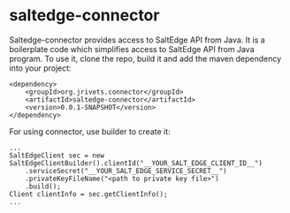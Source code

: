 # saltedge-connector
Saltedge-connector provides access to SaltEdge API from Java. It is a boilerplate code which simplifies access to SaltEdge API from Java program. To use it, clone the repo, build it and add the maven dependency into your project:
```
<dependency>
    <groupId>org.jrivets.connector</groupId>
	<artifactId>saltedge-connector</artifactId>
	<version>0.0.1-SNAPSHOT</version>
</dependency>
```
For using connector, use builder to create it:
```
...
SaltEdgeClient sec = new SaltEdgeClientBuilder().clientId("__YOUR_SALT_EDGE_CLIENT_ID__")
    .serviceSecret("__YOUR_SALT_EDGE_SERVICE_SECRET__")
    .privateKeyFileName("<path to private key file>")
    .build();
Client clientInfo = sec.getClientInfo();
...
```

